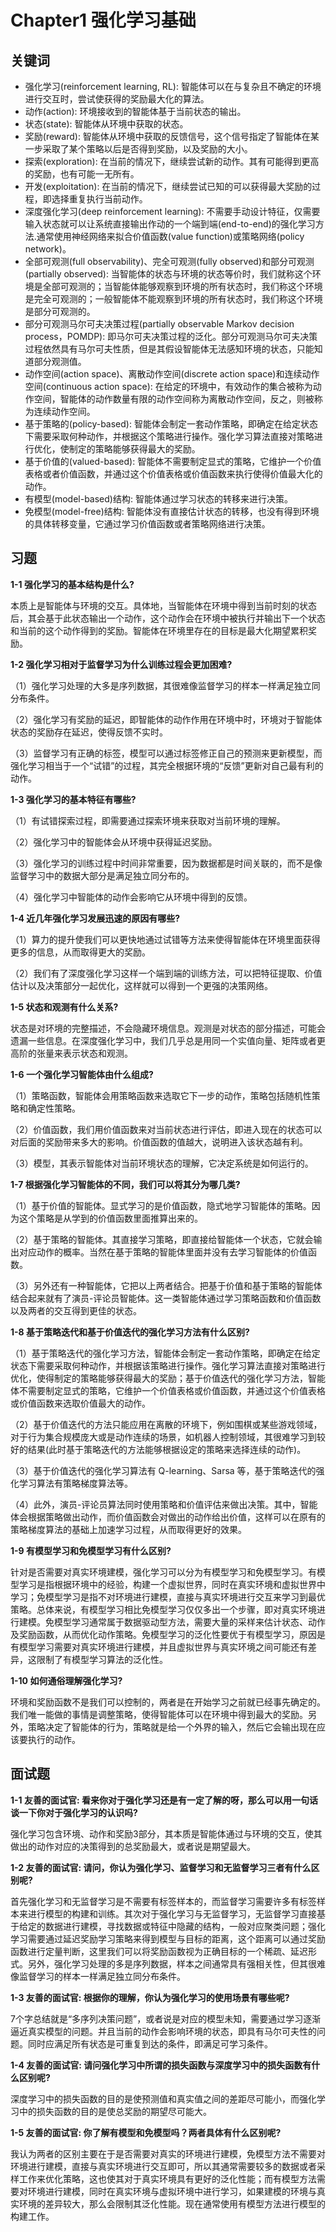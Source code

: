# Chapter1 强化学习基础
## 关键词

- 强化学习(reinforcement learning, RL): 智能体可以在与复杂且不确定的环境进行交互时，尝试使获得的奖励最大化的算法。
- 动作(action): 环境接收到的智能体基于当前状态的输出。
- 状态(state): 智能体从环境中获取的状态。
- 奖励(reward): 智能体从环境中获取的反馈信号，这个信号指定了智能体在某一步采取了某个策略以后是否得到奖励，以及奖励的大小。
- 探索(exploration): 在当前的情况下，继续尝试新的动作。其有可能得到更高的奖励，也有可能一无所有。
- 开发(exploitation): 在当前的情况下，继续尝试已知的可以获得最大奖励的过程，即选择重复执行当前动作。
- 深度强化学习(deep reinforcement learning): 不需要手动设计特征，仅需要输入状态就可以让系统直接输出作动的一个端到端(end-to-end)的强化学习方法.通常使用神经网络来拟合价值函数(value function)或策略网络(policy network)。
- 全部可观测(full observability)、完全可观测(fully observed)和部分可观测(partially observed): 当智能体的状态与环境的状态等价时，我们就称这个环境是全部可观测的；当智能体能够观察到环境的所有状态时，我们称这个环境是完全可观测的；一般智能体不能观察到环境的所有状态时，我们称这个环境是部分可观测的。
- 部分可观测马尔可夫决策过程(partially observable Markov decision process，POMDP): 即马尔可夫决策过程的泛化。部分可观测马尔可夫决策过程依然具有马尔可夫性质，但是其假设智能体无法感知环境的状态，只能知道部分观测值。
- 动作空间(action space)、离散动作空间(discrete action space)和连续动作空间(continuous action space): 在给定的环境中，有效动作的集合被称为动作空间，智能体的动作数量有限的动作空间称为离散动作空间，反之，则被称为连续动作空间。
- 基于策略的(policy-based): 智能体会制定一套动作策略，即确定在给定状态下需要采取何种动作，并根据这个策略进行操作。强化学习算法直接对策略进行优化，使制定的策略能够获得最大的奖励。
- 基于价值的(valued-based): 智能体不需要制定显式的策略，它维护一个价值表格或者价值函数，并通过这个价值表格或价值函数来执行使得价值最大化的动作。
- 有模型(model-based)结构: 智能体通过学习状态的转移来进行决策。
- 免模型(model-free)结构: 智能体没有直接估计状态的转移，也没有得到环境的具体转移变量，它通过学习价值函数或者策略网络进行决策。

## 习题

**1-1 强化学习的基本结构是什么?**

本质上是智能体与环境的交互。具体地，当智能体在环境中得到当前时刻的状态后，其会基于此状态输出一个动作，这个动作会在环境中被执行并输出下一个状态和当前的这个动作得到的奖励。智能体在环境里存在的目标是最大化期望累积奖励。

**1-2 强化学习相对于监督学习为什么训练过程会更加困难?**

（1）强化学习处理的大多是序列数据，其很难像监督学习的样本一样满足独立同分布条件。

（2）强化学习有奖励的延迟，即智能体的动作作用在环境中时，环境对于智能体状态的奖励存在延迟，使得反馈不实时。

（3）监督学习有正确的标签，模型可以通过标签修正自己的预测来更新模型，而强化学习相当于一个“试错”的过程，其完全根据环境的“反馈”更新对自己最有利的动作。

**1-3 强化学习的基本特征有哪些?**

（1）有试错探索过程，即需要通过探索环境来获取对当前环境的理解。

（2）强化学习中的智能体会从环境中获得延迟奖励。

（3）强化学习的训练过程中时间非常重要，因为数据都是时间关联的，而不是像监督学习中的数据大部分是满足独立同分布的。

（4）强化学习中智能体的动作会影响它从环境中得到的反馈。

**1-4 近几年强化学习发展迅速的原因有哪些?**

（1）算力的提升使我们可以更快地通过试错等方法来使得智能体在环境里面获得更多的信息，从而取得更大的奖励。

（2）我们有了深度强化学习这样一个端到端的训练方法，可以把特征提取、价值估计以及决策部分一起优化，这样就可以得到一个更强的决策网络。

**1-5 状态和观测有什么关系?**

状态是对环境的完整描述，不会隐藏环境信息。观测是对状态的部分描述，可能会遗漏一些信息。在深度强化学习中，我们几乎总是用同一个实值向量、矩阵或者更高阶的张量来表示状态和观测。

**1-6 一个强化学习智能体由什么组成?**

（1）策略函数，智能体会用策略函数来选取它下一步的动作，策略包括随机性策略和确定性策略。

（2）价值函数，我们用价值函数来对当前状态进行评估，即进入现在的状态可以对后面的奖励带来多大的影响。价值函数的值越大，说明进入该状态越有利。

（3）模型，其表示智能体对当前环境状态的理解，它决定系统是如何运行的。

**1-7 根据强化学习智能体的不同，我们可以将其分为哪几类?**

（1）基于价值的智能体。显式学习的是价值函数，隐式地学习智能体的策略。因为这个策略是从学到的价值函数里面推算出来的。

（2）基于策略的智能体。其直接学习策略，即直接给智能体一个状态，它就会输出对应动作的概率。当然在基于策略的智能体里面并没有去学习智能体的价值函数。

（3）另外还有一种智能体，它把以上两者结合。把基于价值和基于策略的智能体结合起来就有了演员-评论员智能体。这一类智能体通过学习策略函数和价值函数以及两者的交互得到更佳的状态。

**1-8 基于策略迭代和基于价值迭代的强化学习方法有什么区别?**

（1）基于策略迭代的强化学习方法，智能体会制定一套动作策略，即确定在给定状态下需要采取何种动作，并根据该策略进行操作。强化学习算法直接对策略进行优化，使得制定的策略能够获得最大的奖励；基于价值迭代的强化学习方法，智能体不需要制定显式的策略，它维护一个价值表格或价值函数，并通过这个价值表格或价值函数来选取价值最大的动作。

（2）基于价值迭代的方法只能应用在离散的环境下，例如围棋或某些游戏领域，对于行为集合规模庞大或是动作连续的场景，如机器人控制领域，其很难学习到较好的结果(此时基于策略迭代的方法能够根据设定的策略来选择连续的动作)。

（3）基于价值迭代的强化学习算法有 Q-learning、Sarsa 等，基于策略迭代的强化学习算法有策略梯度算法等。

（4）此外，演员-评论员算法同时使用策略和价值评估来做出决策。其中，智能体会根据策略做出动作，而价值函数会对做出的动作给出价值，这样可以在原有的策略梯度算法的基础上加速学习过程，从而取得更好的效果。

**1-9 有模型学习和免模型学习有什么区别?**

针对是否需要对真实环境建模，强化学习可以分为有模型学习和免模型学习。有模型学习是指根据环境中的经验，构建一个虚拟世界，同时在真实环境和虚拟世界中学习；免模型学习是指不对环境进行建模，直接与真实环境进行交互来学习到最优策略。总体来说，有模型学习相比免模型学习仅仅多出一个步骤，即对真实环境进行建模。免模型学习通常属于数据驱动型方法，需要大量的采样来估计状态、动作及奖励函数，从而优化动作策略。免模型学习的泛化性要优于有模型学习，原因是有模型学习需要对真实环境进行建模，并且虚拟世界与真实环境之间可能还有差异，这限制了有模型学习算法的泛化性。

**1-10 如何通俗理解强化学习?**

环境和奖励函数不是我们可以控制的，两者是在开始学习之前就已经事先确定的。我们唯一能做的事情是调整策略，使得智能体可以在环境中得到最大的奖励。另外，策略决定了智能体的行为，策略就是给一个外界的输入，然后它会输出现在应该要执行的动作。

## 面试题

**1-1 友善的面试官: 看来你对于强化学习还是有一定了解的呀，那么可以用一句话谈一下你对于强化学习的认识吗?**

强化学习包含环境、动作和奖励3部分，其本质是智能体通过与环境的交互，使其做出的动作对应的决策得到的总奖励最大，或者说是期望最大。

**1-2 友善的面试官: 请问，你认为强化学习、监督学习和无监督学习三者有什么区别呢?**

首先强化学习和无监督学习是不需要有标签样本的，而监督学习需要许多有标签样本来进行模型的构建和训练。其次对于强化学习与无监督学习，无监督学习直接基于给定的数据进行建模，寻找数据或特征中隐藏的结构，一般对应聚类问题；强化学习需要通过延迟奖励学习策略来得到模型与目标的距离，这个距离可以通过奖励函数进行定量判断，这里我们可以将奖励函数视为正确目标的一个稀疏、延迟形式。另外，强化学习处理的多是序列数据，样本之间通常具有强相关性，但其很难像监督学习的样本一样满足独立同分布条件。

**1-3 友善的面试官: 根据你的理解，你认为强化学习的使用场景有哪些呢?**

7个字总结就是“多序列决策问题”，或者说是对应的模型未知，需要通过学习逐渐逼近真实模型的问题。并且当前的动作会影响环境的状态，即具有马尔可夫性的问题。同时应满足所有状态是可重复到达的条件，即满足可学习条件。

**1-4 友善的面试官: 请问强化学习中所谓的损失函数与深度学习中的损失函数有什么区别呢?**

深度学习中的损失函数的目的是使预测值和真实值之间的差距尽可能小，而强化学习中的损失函数的目的是使总奖励的期望尽可能大。

**1-5 友善的面试官: 你了解有模型和免模型吗？两者具体有什么区别呢?**

我认为两者的区别主要在于是否需要对真实的环境进行建模，免模型方法不需要对环境进行建模，直接与真实环境进行交互即可，所以其通常需要较多的数据或者采样工作来优化策略，这也使其对于真实环境具有更好的泛化性能；而有模型方法需要对环境进行建模，同时在真实环境与虚拟环境中进行学习，如果建模的环境与真实环境的差异较大，那么会限制其泛化性能。现在通常使用有模型方法进行模型的构建工作。